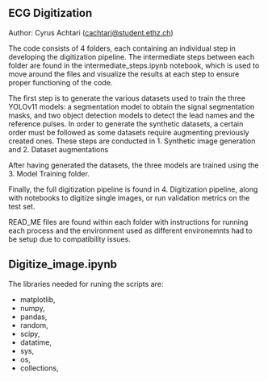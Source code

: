 ## ECG Digitization

Author: Cyrus Achtari (cachtari@student.ethz.ch)

The code consists of 4 folders, each containing an individual step in developing the digitization pipeline. The intermediate steps between each folder are found in the intermediate_steps.ipynb notebook, which is used to move around the files and visualize the results at each step to ensure proper functioning of the code. 

The first step is to generate the various datasets used to train the three YOLOv11 models: a segmentation model to obtain the signal segmentation masks, and two object detection models to detect the lead names and the reference pulses. In order to generate the synthetic datasets, a certain order must be followed as some datasets require augmenting previously created ones. These steps are conducted in 1. Synthetic image generation and 2. Dataset augmentations

After having generated the datasets, the three models are trained using the 3. Model Training folder. 

Finally, the full digitization pipeline is found in 4. Digitization pipeline, along with notebooks to digitize single images, or run validation metrics on the test set. 

READ_ME files are found within each folder with instructions for running each process and the environment used as different environemnts had to be setup due to compatibility issues.

## Digitize_image.ipynb



The libraries needed for runing the scripts are:

  * matplotlib,
  * numpy,
  * pandas,
  * random,
  * scipy,
  * datatime,
  * sys,
  * os,
  * collections,
